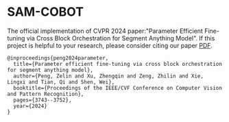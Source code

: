 # SAM-COBOT
The official implementation of CVPR 2024 paper:"Parameter Efficient Fine-tuning via Cross Block Orchestration for Segment Anything Model". If this project is helpful to your research, please consider citing our paper [PDF](https://openaccess.thecvf.com/content/CVPR2024/papers/Peng_Parameter_Efficient_Fine-tuning_via_Cross_Block_Orchestration_for_Segment_Anything_CVPR_2024_paper.pdf).
```
@inproceedings{peng2024parameter,
  title={Parameter efficient fine-tuning via cross block orchestration for segment anything model},
  author={Peng, Zelin and Xu, Zhengqin and Zeng, Zhilin and Xie, Lingxi and Tian, Qi and Shen, Wei},
  booktitle={Proceedings of the IEEE/CVF Conference on Computer Vision and Pattern Recognition},
  pages={3743--3752},
  year={2024}
}
```

